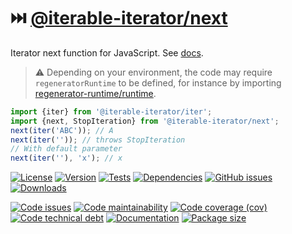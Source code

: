 :next_track_button: [@iterable-iterator/next](https://iterable-iterator.github.io/next)
==

Iterator next function for JavaScript.
See [docs](https://iterable-iterator.github.io/next/index.html).

> :warning: Depending on your environment, the code may require
> `regeneratorRuntime` to be defined, for instance by importing
> [regenerator-runtime/runtime](https://www.npmjs.com/package/regenerator-runtime).

```js
import {iter} from '@iterable-iterator/iter';
import {next, StopIteration} from '@iterable-iterator/next';
next(iter('ABC')); // A
next(iter('')); // throws StopIteration
// With default parameter
next(iter(''), 'x'); // x
```

[![License](https://img.shields.io/github/license/iterable-iterator/next.svg)](https://raw.githubusercontent.com/iterable-iterator/next/main/LICENSE)
[![Version](https://img.shields.io/npm/v/@iterable-iterator/next.svg)](https://www.npmjs.org/package/@iterable-iterator/next)
[![Tests](https://img.shields.io/github/workflow/status/iterable-iterator/next/ci?event=push&label=tests)](https://github.com/iterable-iterator/next/actions/workflows/ci.yml?query=branch:main)
[![Dependencies](https://img.shields.io/librariesio/github/iterable-iterator/next.svg)](https://github.com/iterable-iterator/next/network/dependencies)
[![GitHub issues](https://img.shields.io/github/issues/iterable-iterator/next.svg)](https://github.com/iterable-iterator/next/issues)
[![Downloads](https://img.shields.io/npm/dm/@iterable-iterator/next.svg)](https://www.npmjs.org/package/@iterable-iterator/next)

[![Code issues](https://img.shields.io/codeclimate/issues/iterable-iterator/next.svg)](https://codeclimate.com/github/iterable-iterator/next/issues)
[![Code maintainability](https://img.shields.io/codeclimate/maintainability/iterable-iterator/next.svg)](https://codeclimate.com/github/iterable-iterator/next/trends/churn)
[![Code coverage (cov)](https://img.shields.io/codecov/c/gh/iterable-iterator/next/main.svg)](https://codecov.io/gh/iterable-iterator/next)
[![Code technical debt](https://img.shields.io/codeclimate/tech-debt/iterable-iterator/next.svg)](https://codeclimate.com/github/iterable-iterator/next/trends/technical_debt)
[![Documentation](https://iterable-iterator.github.io/next/badge.svg)](https://iterable-iterator.github.io/next/source.html)
[![Package size](https://img.shields.io/bundlephobia/minzip/@iterable-iterator/next)](https://bundlephobia.com/result?p=@iterable-iterator/next)
